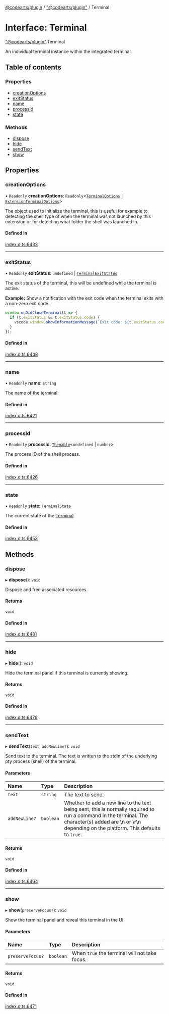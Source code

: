 [@codearts/plugin](../README.md) / ["@codearts/plugin"](../modules/_codearts_plugin_.md) / Terminal

# Interface: Terminal

["@codearts/plugin"](../modules/_codearts_plugin_.md).Terminal

An individual terminal instance within the integrated terminal.

## Table of contents

### Properties

- [creationOptions](codearts_plugin_.Terminal.md#creationoptions)
- [exitStatus](codearts_plugin_.Terminal.md#exitstatus)
- [name](codearts_plugin_.Terminal.md#name)
- [processId](codearts_plugin_.Terminal.md#processid)
- [state](codearts_plugin_.Terminal.md#state)

### Methods

- [dispose](codearts_plugin_.Terminal.md#dispose)
- [hide](codearts_plugin_.Terminal.md#hide)
- [sendText](codearts_plugin_.Terminal.md#sendtext)
- [show](codearts_plugin_.Terminal.md#show)

## Properties

### creationOptions

• `Readonly` **creationOptions**: `Readonly`<[`TerminalOptions`](codearts_plugin_.TerminalOptions.md) \| [`ExtensionTerminalOptions`](codearts_plugin_.ExtensionTerminalOptions.md)\>

The object used to initialize the terminal, this is useful for example to detecting the
shell type of when the terminal was not launched by this extension or for detecting what
folder the shell was launched in.

#### Defined in

[index.d.ts:6433](https://github.com/huaweicloud/cloudide-plugin-api/blob/5055bbd/index.d.ts#L6433)

___

### exitStatus

• `Readonly` **exitStatus**: `undefined` \| [`TerminalExitStatus`](codearts_plugin_.TerminalExitStatus.md)

The exit status of the terminal, this will be undefined while the terminal is active.

**Example:** Show a notification with the exit code when the terminal exits with a
non-zero exit code.
```typescript
window.onDidCloseTerminal(t => {
  if (t.exitStatus && t.exitStatus.code) {
  	vscode.window.showInformationMessage(`Exit code: ${t.exitStatus.code}`);
  }
});
```

#### Defined in

[index.d.ts:6448](https://github.com/huaweicloud/cloudide-plugin-api/blob/5055bbd/index.d.ts#L6448)

___

### name

• `Readonly` **name**: `string`

The name of the terminal.

#### Defined in

[index.d.ts:6421](https://github.com/huaweicloud/cloudide-plugin-api/blob/5055bbd/index.d.ts#L6421)

___

### processId

• `Readonly` **processId**: [`Thenable`](Thenable.md)<`undefined` \| `number`\>

The process ID of the shell process.

#### Defined in

[index.d.ts:6426](https://github.com/huaweicloud/cloudide-plugin-api/blob/5055bbd/index.d.ts#L6426)

___

### state

• `Readonly` **state**: [`TerminalState`](codearts_plugin_.TerminalState.md)

The current state of the [Terminal](codearts_plugin_.Terminal.md).

#### Defined in

[index.d.ts:6453](https://github.com/huaweicloud/cloudide-plugin-api/blob/5055bbd/index.d.ts#L6453)

## Methods

### dispose

▸ **dispose**(): `void`

Dispose and free associated resources.

#### Returns

`void`

#### Defined in

[index.d.ts:6481](https://github.com/huaweicloud/cloudide-plugin-api/blob/5055bbd/index.d.ts#L6481)

___

### hide

▸ **hide**(): `void`

Hide the terminal panel if this terminal is currently showing.

#### Returns

`void`

#### Defined in

[index.d.ts:6476](https://github.com/huaweicloud/cloudide-plugin-api/blob/5055bbd/index.d.ts#L6476)

___

### sendText

▸ **sendText**(`text`, `addNewLine?`): `void`

Send text to the terminal. The text is written to the stdin of the underlying pty process
(shell) of the terminal.

#### Parameters

| Name | Type | Description |
| :------ | :------ | :------ |
| `text` | `string` | The text to send. |
| `addNewLine?` | `boolean` | Whether to add a new line to the text being sent, this is normally required to run a command in the terminal. The character(s) added are \n or \r\n depending on the platform. This defaults to `true`. |

#### Returns

`void`

#### Defined in

[index.d.ts:6464](https://github.com/huaweicloud/cloudide-plugin-api/blob/5055bbd/index.d.ts#L6464)

___

### show

▸ **show**(`preserveFocus?`): `void`

Show the terminal panel and reveal this terminal in the UI.

#### Parameters

| Name | Type | Description |
| :------ | :------ | :------ |
| `preserveFocus?` | `boolean` | When `true` the terminal will not take focus. |

#### Returns

`void`

#### Defined in

[index.d.ts:6471](https://github.com/huaweicloud/cloudide-plugin-api/blob/5055bbd/index.d.ts#L6471)
